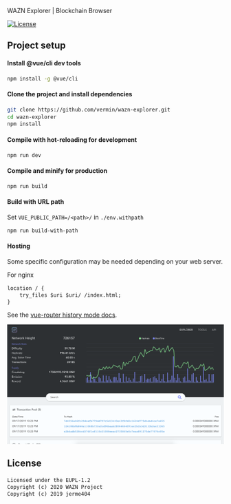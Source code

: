 WAZN Explorer | Blockchain Browser

[![License](https://img.shields.io/badge/license-EUPL--1.2-red)](https://opensource.org/licenses/EUPL-1.2)

## Project setup

#### Install @vue/cli dev tools

```bash
npm install -g @vue/cli
```

#### Clone the project and install dependencies

```bash
git clone https://github.com/vermin/wazn-explorer.git
cd wazn-explorer
npm install
```

#### Compile with hot-reloading for development

```bash
npm run dev
```

#### Compile and minify for production

```bash
npm run build
```

#### Build with URL path

Set `VUE_PUBLIC_PATH=/<path>/` in `./env.withpath`

```bash
npm run build-with-path
```

#### Hosting
Some specific configuration may be needed depending on your web server.

For nginx
```nginx
location / {
    try_files $uri $uri/ /index.html;
}
```

See the [vue-router history mode docs](https://router.vuejs.org/guide/essentials/history-mode.html#example-server-configurations).

![explorer screenshot](docs/img/explorer-screenshot.png)


## License
```
Licensed under the EUPL-1.2
Copyright (c) 2020 WAZN Project  
Copyright (c) 2019 jerme404
```
